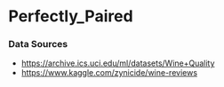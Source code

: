 # Perfectly_Paired






### Data Sources
- https://archive.ics.uci.edu/ml/datasets/Wine+Quality
- https://www.kaggle.com/zynicide/wine-reviews
